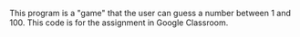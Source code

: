 This program is a "game" that the user can guess a number between 1 and 100. This code is for the assignment in Google Classroom.
